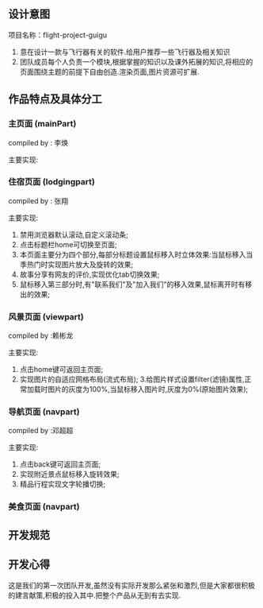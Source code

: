 ## 设计意图

项目名称：flight-project-guigu

1. 意在设计一款与飞行器有关的软件.给用户推荐一些飞行器及相关知识
2. 团队成员每个人负责一个模块,根据掌握的知识以及课外拓展的知识,将相应的页面围绕主题的前提下自由创造.渲染页面,图片资源可扩展.




## 作品特点及具体分工
### 主页面 (mainPart)     
 compiled by : 李焕

  主要实现:


### 住宿页面 (lodgingpart)
 compiled by : 张翔

  主要实现:
  1. 禁用浏览器默认滚动,自定义滚动条;
  2. 点击标题栏home可切换至页面;
  3. 本页面主要分为四个部分,每部分标题设置鼠标移入时立体效果:当鼠标移入当季热门时实现图片放大及旋转的效果;
  4. 故事分享有网友的评价,实现优化tab切换效果;
  5. 鼠标移入第三部分时,有"联系我们"及"加入我们"的移入效果,鼠标离开时有移出的效果;


### 风景页面 (viewpart)
 compiled by :赖彬龙

  主要实现:
  1. 点击home键可返回主页面;
  2. 实现图片的自适应网格布局(流式布局);
    3.给图片样式设置filter(滤镜)属性,正常加载时图片的灰度为100%,当鼠标移入图片时,灰度为0%(原始图片效果);


### 导航页面 (navpart)
 compiled by :邓超超

  主要实现:
  1. 点击back键可返回主页面;
  2. 实现附近景点鼠标移入旋转效果;
  3. 精品行程实现文字轮播切换;


### 美食页面 (navpart)




## 开发规范





## 开发心得
这是我们的第一次团队开发,虽然没有实际开发那么紧张和激烈,但是大家都很积极的建言献策,积极的投入其中.把整个产品从无到有去实现.


